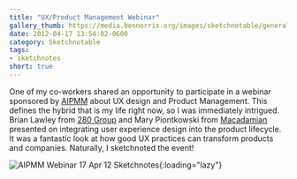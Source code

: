 ```yaml
---
title: "UX/Product Management Webinar"
gallery_thumb: https://media.bennorris.org/images/sketchnotable/general/aipmm-2012-sketchnote.jpg
date: 2012-04-17 13:54:02-0600
category: Sketchnotable
tags:
- sketchnotes
short: true
---
```


One of my co-workers shared an opportunity to participate in a webinar sponsored by <a href="http://www.aipmm.com/" target="_blank">AIPMM</a> about UX design and Product Management. This defines the hybrid that is my life right now, so I was immediately intrigued. Brian Lawley from <a href="http://www.280group.com/" target="_blank">280 Group</a> and Mary Piontkowski from <a href="http://www.macadamian.com/" target="_blank">Macadamian</a> presented on integrating user experience design into the product lifecycle. It was a fantastic look at how good UX practices can transform products and companies. Naturally, I sketchnoted the event!

![AIPMM Webinar 17 Apr 12 Sketchnotes](https://media.bennorris.org/images/sketchnotable/general/aipmm-2012-sketchnote.jpg){:loading="lazy"}
